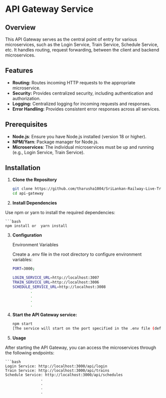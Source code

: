 # API Gateway Service

## Overview

This API Gateway serves as the central point of entry for various microservices, such as the Login Service, Train Service, Schedule Service, etc. It handles routing, request forwarding, between the client and backend microservices. 

## Features

- **Routing:** Routes incoming HTTP requests to the appropriate microservice.
- **Security:** Provides centralized security, including authentication and authorization.
- **Logging:** Centralized logging for incoming requests and responses.
- **Error Handling:** Provides consistent error responses across all services.

## Prerequisites

- **Node.js**: Ensure you have Node.js installed (version 18 or higher).
- **NPM/Yarn**: Package manager for Node.js.
- **Microservices**: The individual microservices must be up and running (e.g., Login Service, Train Service).

## Installation

1. **Clone the Repository**

   ```bash
   git clone https://github.com/tharusha1004/SriLankan-Railway-Live-Train-Tracking-API.git
   cd api-gateway

2. **Install Dependencies**

Use npm or yarn to install the required dependencies:

    ```bash
    npm install or  yarn install 

3. **Configuration**

    Environment Variables

    Create a .env file in the root directory to configure environment variables:

    ```bash
    PORT=3000;

    LOGIN_SERVICE_URL=http://localhost:3007
    TRAIN_SERVICE_URL=http://localhost:3006
    SCHEDULE_SERVICE_URL=http://localhost:3008
            .   
            .
            .
            .

4. **Start the API Gateway service:**

    ```bash
    npm start
    [The service will start on the port specified in the .env file (default is 3000).]

5. **Usage**

After starting the API Gateway, you can access the microservices through the following endpoints:

    ```bash
    Login Service: http://localhost:3000/api/login
    Train Service: http://localhost:3000/api/trains
    Schedule Service: http://localhost:3000/api/schedules
                    .
                    .
                    .
                    .